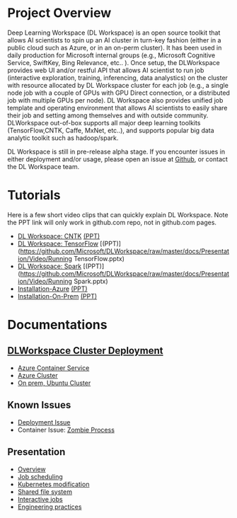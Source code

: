 # [](#header-1)Project Overview

Deep Learning Workspace (DL Workspace) is an open source toolkit that allows AI scientists to spin up an AI cluster in turn-key fashion (either in a public cloud such as Azure, or in an on-perm cluster). It has been used in daily production for Microsoft internal groups (e.g., Microsoft Cognitive Service, SwiftKey, Bing Relevance, etc.. ).
Once setup, the DLWorkspace provides web UI and/or restful API that allows AI scientist to run job (interactive exploration, training, inferencing, data analystics)
on the cluster with resource allocated by DL Workspace cluster for each job (e.g., a single node job with a couple of GPUs with GPU Direct connection, or a distributed job with multiple GPUs per node). DL Workspace also provides
unified job template and operating environment that allows AI scientists to easily share their job and setting among themselves and with outside community. DLWorkspace out-of-box supports all major deep learning toolkits (TensorFlow,CNTK, Caffe, MxNet, etc..), and supports popular big data analytic toolkit such as hadoop/spark. 

DL Workspace is still in pre-release alpha stage. If you encounter issues in either deployment and/or usage, please open an issue at [Github](https://github.com/microsoft/DLWorkspace), or contact the DL Workspace team. 

# [](#header-2)Tutorials

Here is a few short video clips that can quickly explain DL Workspace. Note the PPT link will only work in github.com repo, not in github.com pages. 

* [DL Workspace: CNTK](https://youtu.be/3O0uwUwPRho) [(PPT)](https://github.com/Microsoft/DLWorkspace/raw/master/docs/Presentation/Video/Running-CNTK.pptx)
* [DL Workspace: TensorFlow](https://youtu.be/Xa7exVurUmE) [(PPT)](https://github.com/Microsoft/DLWorkspace/raw/master/docs/Presentation/Video/Running TensorFlow.pptx)
* [DL Workspace: Spark](https://youtu.be/9kV9_w-eQYY) [(PPT)](https://github.com/Microsoft/DLWorkspace/raw/master/docs/Presentation/Video/Running Spark.pptx)
* [Installation-Azure](https://youtu.be/inDcl85-TRw) [(PPT)](https://github.com/Microsoft/DLWorkspace/raw/master/docs/Presentation/Video/Installation-Azure.pptx)
* [Installation-On-Prem](https://youtu.be/T_00DrSxl70) [(PPT)](https://github.com/Microsoft/DLWorkspace/raw/master/docs/Presentation/Video/Installation-On-Perm.pptx)

# [](#header-3)Documentations

## [DLWorkspace Cluster Deployment](deployment/Readme.md)

* [Azure Container Service](deployment/ACS/Readme.md)
* [Azure Cluster](deployment/Azure/Readme.md)
* [On prem, Ubuntu Cluster](deployment/Ubuntu.md)

## Known Issues

* [Deployment Issue](deployment/Deployment_Issue.md)
* Container Issue: [Zombie Process](KnownIssues/zombie_process.md)

## Presentation

* [Overview](Presentation/1707/DL_Workspace_Overall.pptx)
* [Job scheduling](Presentation/1707/job_scheduling_runtime.pptx)
* [Kubernetes modification](Presentation/1707/Kubernetes_Modifications.pptx)
* [Shared file system](Presentation/1707/DL_Workspace_Cluster_Deployment_GlusterFS.pptx)
* [Interactive jobs](Presentation/1707/interactive_job.pptx)
* [Engineering practices](Presentation/1707/DL_Workspace_Engineering_Practices.pptx)









